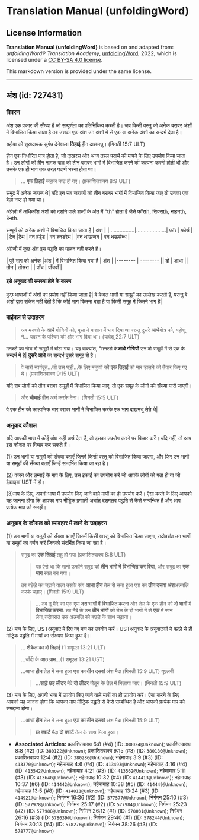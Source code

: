 # Translation Manual (unfoldingWord)

## License Information

**Translation Manual (unfoldingWord)** is based on and adapted from: _unfoldingWord® Translation Academy_, [unfoldingWord](https://unfoldingword.org/utw), 2022, which is licensed under a [CC BY-SA 4.0 license](https://creativecommons.org/licenses/by-sa/4.0/legalcode.en).

This markdown version is provided under the same license.



--------------------------------

## अंश (id: 727431)

### विवरण

अंश एक प्रकार की सँख्या है जो सम्पूर्णता का प्रतिनिधित्व करती है। जब किसी वस्तु को अनेक बराबर अंशों में विभाजित किया जाता है तब उसका एक अंश उन अंशों में से एक या अनेक अंशों का सन्दर्भ देता है।

यहोवा को सुखदायक सुगंध देनेवाला **तिहाई** हीन दाखमधु। (गिनती 15:7 ULT)

हीन एक निर्धारित पात्र होता है, जो दाखरस और अन्य तरल पदार्थ को मापने के लिए उपयोग किया जाता है। उन लोगों को हीन नामक पात्र को तीन बराबर भागों में विभाजित करने की कल्पना करनी होती थी और उसके एक ही भाग तक तरल पदार्थ भरना होता था।

> … **एक तिहाई** जहाज नष्ट हो गए। (प्रकाशितवाक्य 8:9 ULT)

समुद्र में अनेक जहाज थे\| यदि इन सब जहाज़ों को तीन बराबर भागों में विभाजित किया जाए तो उनका एक बेड़ा नष्ट हो गया था।

अंग्रेज़ी में अधिकाँश अंशों को दर्शाने वाले शब्दों के अंत में "th" होता है जैसे फॉरth, सिक्सth, नाइनth, टेनth.

सम्पूर्ण को अनेक अंशों में विभाजित किया जाता है \| अंश \| \|……………..\|………………..\| फॉर \| फोर्थ \| \| टेन \|टेंथ \| वन हंड्रेड \| वन हनडरेथ \| \|वन थाऊजन \| वन थऊसेन्थ \|

अंग्रेजी में कुछ अंश इस पद्धति का पालन नहीं करते हैं।

\| पूरे भाग को अनेक \|अंश \| में विभाजित किया गया है \| अंश \| \|\-\-\-\-\-\-\-\- \| \-\-\-\-\-\-\-\- \|\| दो \| आधा \|\| तीन \| तीसरा \| \| पाँच \| पाँचवाँ \|

#### इसे अनुवाद की समस्या होने के कारण

कुछ भाषाओं में अंशों का प्रयोग नहीं किया जाता है\| वे केवल भागों या समूहों का उल्लेख करती हैं, परन्तु वे अंशों द्वारा संकेत नहीं देती हैं कि कोई भाग कितना बड़ा हैं या किसी समूह में कितने भाग हैं\|

### बाईबल से उदाहरण

> अब मनश्शे के **आधे** गोत्रियों को, मूसा ने बाशान में भाग दिया था परन्तु दुसरे **आधे**गोत्र को, यहोशू ने… यदरन के पश्चिम की ओर भाग दिया था। (यहोशू 22:7 ULT)

मनश्शे का गोत्र दो समूहों में बांटा गया। यह वाक्यांश, "मनश्शे के**आधे गोत्रियों** उन दो समूहों में से एक के सन्दर्भ में है\| **दुसरे आधे** का सन्दर्भ दुसरे समूह से है।

> वे चारों स्वर्गदूत…जो उस घड़ी…के लिए मनुष्यों की **एक तिहाई** को मार डालने को तैयार किए गए थे। (प्रकाशितवाक्य 9:15 ULT)

यदि सब लोगों को तीन बराबर समूहों में विभाजित किया जाए, तो एक समूह के लोगों की सँख्या मारी जाएगी।

> और **चौथाई** हीन अर्घ करके देना। (गिनती 15:5 ULT)

वे एक हीन को काल्पनिक चार बराबर भागों में विभाजित करके एक भाग दाखमधु लेते थे\|

### अनुवाद कौशल

यदि आपकी भाषा में कोई अंश सही अर्थ देता है, तो इसका उपयोग करने पर विचार करें। यदि नहीं, तो आप इस कौशल पर विचार कर सकते हैं।

(1\) उन भागों या समूहों की सँख्या बताएँ जिनमें किसी वस्तु को विभाजित किया जाएगा, और फिर उन भागों या समूहों की सँख्या बताएँ जिन्हें सन्दर्भित किया जा रहा है।

(2\) वजन और लम्बाई के माप के लिए, उस इकाई का उपयोग करें जो आपके लोगों को पता हो या जो ईकाइयां UST में हों।

(3\)माप के लिए, अपनी भाषा में उपयोग किए जाने वाले मापों का ही उपयोग करें। ऐसा करने के लिए आपको यह जानना होगा कि आपका माप मीट्रिक प्रणाली अर्थात् दशमलव पद्धति से कैसे सम्बन्धित है और आप प्रत्येक माप को समझें।

### अनुवाद के कौशल को व्यावहार में लाने के उदाहरण

(1\) उन भागों या समूहों की सँख्या बताएँ जिसमें किसी वास्तु को विभाजित किया जाएगा, तदोपरांत उन भागों या समूहों का वर्णन करें जिनको संदर्भित किया जा रहा है।

> समुद्र का **एक तिहाई** लहू हो गया (प्रकाशितवाक्य 8:8 ULT)
> 
> 
> > यह ऐसे था कि मानो उन्होंने समुद्र को **तीन भागों में** **विभाजित कर दिया**, और समुद्र का **एक भाग** रक्त बन गया।
> 
> तब बछेड़े का चढ़ाने वाला उसके संग **आधा हीन** तेल से सना हुआ एपा का **तीन दसवां अंश**अन्नबलि करके चढ़ाए। (गिनती 15:9 ULT)
> 
> 
> > … तब तू मैदे का एक एपा **दस भागों में** **विभाजित करना** और तेल के एक हीन को **दो भागों** में **विभाजित करना**. तब मैदे के उन **तीन भागों** को तेल के दो भागों में से **एक** में सान लेना,तदोपरांत उस अन्नबलि को बछड़े के साथ चढ़ाना।

(2\) माप के लिए, USTअनुवाद में दिए गए माप का उपयोग करें। USTअनुवाद के अनुवादकों ने पहले से ही मीट्रिक पद्धति में मापों का संरूपण किया हुआ है।

> … **शेकेल का दो तिहाई** (1 शमूएल 13:21 ULT)
> 
> …चाँदी के **आठ ग्राम**…(1 शमूएल 13:21 UST)
> 
> …**आधा हीन** तेल में सना हुआ **एपा का तीन दसवां** अंश मैदा (गिनती 15:9 ULT) यूएलबी
> 
> 
> > …**साढ़े छह लीटर** मैदे **दो लीटर** जैतून के तेल में मिलाया जाए। (गिनती 15:9 ULT)

(3\) माप के लिए, अपनी भाषा में उपयोग किए जाने वाले मापों का ही उपयोग करें। ऐसा करने के लिए आपको यह जानना होगा कि आपका माप मीट्रिक पद्धति से कैसे सम्बन्धित है और आपको प्रत्येक माप को समझना होगा।

> …**आधा हीन** तेल में सना हुआ **एपा का तीन दसवां** अंश मैदा (गिनती 15:9 ULT)
> 
> 
> > **छः क्वार्ट** मैदा **दो क्वार्ट** तेल के साथ मिला हुआ।

* **Associated Articles:** प्रकाशितवाक्य 6:8 (#4) (ID: `380024@Unknown`); प्रकाशितवाक्य 8:8 (#2) (ID: `380122@Unknown`); प्रकाशितवाक्य 9:15 (#3) (ID: `380180@Unknown`); प्रकाशितवाक्य 12:4 (#2) (ID: `380286@Unknown`); नहेमायाह 3:9 (#3) (ID: `413370@Unknown`); नहेमायाह 4:6 (#4) (ID: `413493@Unknown`); नहेमायाह 4:16 (#4) (ID: `413542@Unknown`); नहेमायाह 4:21 (#3) (ID: `413562@Unknown`); नहेमायाह 5:11 (#3) (ID: `413640@Unknown`); नहेमायाह 10:32 (#4) (ID: `414413@Unknown`); नहेमायाह 10:37 (#6) (ID: `414442@Unknown`); नहेमायाह 10:38 (#5) (ID: `414449@Unknown`); नहेमायाह 13:5 (#8) (ID: `414811@Unknown`); नहेमायाह 13:24 (#3) (ID: `414921@Unknown`); निर्गमन 16:36 (#2) (ID: `577577@Unknown`); निर्गमन 25:10 (#3) (ID: `577978@Unknown`); निर्गमन 25:17 (#2) (ID: `577984@Unknown`); निर्गमन 25:23 (#2) (ID: `577988@Unknown`); निर्गमन 26:12 (#1) (ID: `578031@Unknown`); निर्गमन 26:16 (#3) (ID: `578039@Unknown`); निर्गमन 29:40 (#1) (ID: `578244@Unknown`); निर्गमन 30:13 (#4) (ID: `578276@Unknown`); निर्गमन 38:26 (#3) (ID: `578777@Unknown`)

